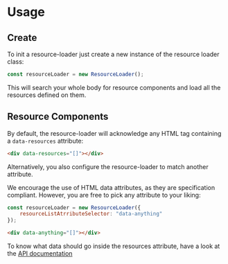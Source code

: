 # Usage

## Create
To init a resource-loader just create a new instance of the resource loader class:
```javascript
const resourceLoader = new ResourceLoader();
```

This will search your whole body for resource components and load all the resources defined on them.

## Resource Components
By default, the resource-loader will acknowledge any HTML tag containing a `data-resources` attribute:
```html
<div data-resources="[]"></div>
```

Alternatively, you also configure the resource-loader to match another attribute.

We encourage the use of HTML data attributes, as they are specification compliant. 
However, you are free to pick any attribute to your liking:

```javascript
const resourceLoader = new ResourceLoader({
    resourceListAtrributeSelector: "data-anything"
});
```

```html
<div data-anything="[]"></div>
```

To know what data should go inside the resources attribute, have a look at the [API documentation](./api.md)
